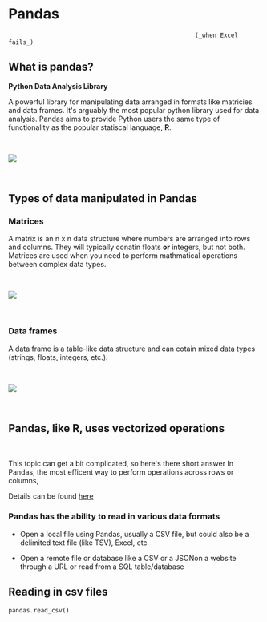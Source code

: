 # Pandas 
                                                        (_when Excel fails_)

## What is pandas?

**Python Data Analysis Library**

A powerful library for manipulating data arranged in formats like matricies and data frames. It's arguably the most popular python library used for data analysis. Pandas aims to provide Python users the same type of functionality as the popular statiscal language, **R**.

<br/>

![](https://d2h0cx97tjks2p.cloudfront.net/blogs/wp-content/uploads/sites/2/2019/04/Python-Pandas-Applications.jpg)

<br/>


## Types of data manipulated in Pandas

### Matrices

A matrix is an n x n data structure where numbers are arranged into rows and columns. They will typically conatin floats __or__ integers, but not both. Matrices are used when you need to perform mathmatical operations between complex data types.

<br/>

![](https://upload.wikimedia.org/wikipedia/commons/thumb/2/26/Gene_co-expression_network_construction_steps.png/720px-Gene_co-expression_network_construction_steps.png)

<br/>

### Data frames

A data frame is a table-like data structure and can cotain mixed data types (strings, floats, integers, etc.).

<br/>

![](https://media.geeksforgeeks.org/wp-content/uploads/pandas_pop2.jpg)

<br/>

## Pandas, like R, uses vectorized operations

<br/>

This topic can get a bit complicated, so here's there short answer
In Pandas, the most efficent way to perform operations across rows or columns, 

Details can be found [here](https://engineering.upside.com/a-beginners-guide-to-optimizing-pandas-code-for-speed-c09ef2c6a4d6)

### Pandas has the ability to read in various data formats

- Open a local file using Pandas, usually a CSV file, but could also be a delimited text file (like TSV), Excel, etc

- Open a remote file or database like a CSV or a JSONon a website through a URL or read from a SQL table/database

## Reading in csv files

```
pandas.read_csv()

```



```

```





